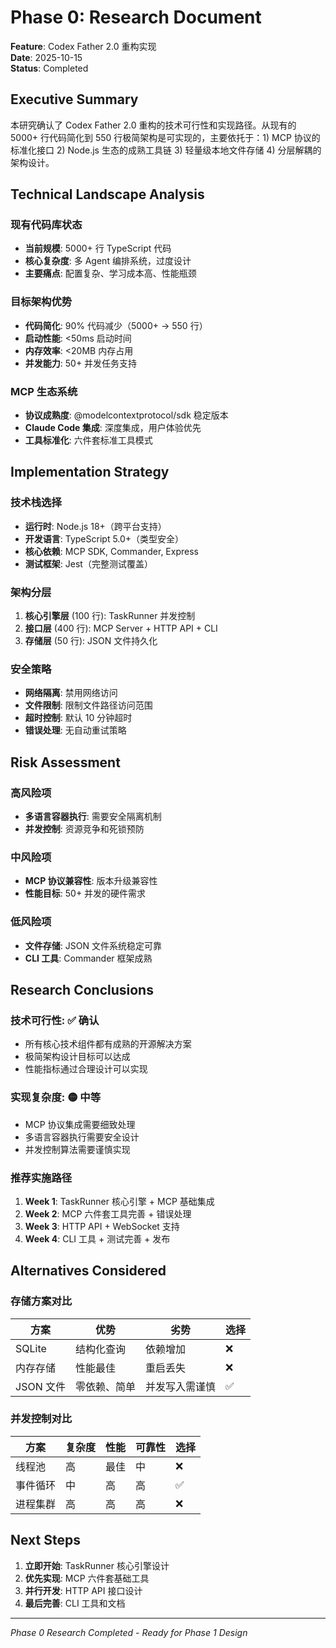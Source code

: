 # Phase 0: Research Document

**Feature**: Codex Father 2.0 重构实现  
**Date**: 2025-10-15  
**Status**: Completed  

## Executive Summary

本研究确认了 Codex Father 2.0 重构的技术可行性和实现路径。从现有的 5000+ 行代码简化到 550 行极简架构是可实现的，主要依托于：1) MCP 协议的标准化接口 2) Node.js 生态的成熟工具链 3) 轻量级本地文件存储 4) 分层解耦的架构设计。

## Technical Landscape Analysis

### 现有代码库状态
- **当前规模**: 5000+ 行 TypeScript 代码
- **核心复杂度**: 多 Agent 编排系统，过度设计
- **主要痛点**: 配置复杂、学习成本高、性能瓶颈

### 目标架构优势
- **代码简化**: 90% 代码减少（5000+ → 550 行）
- **启动性能**: <50ms 启动时间
- **内存效率**: <20MB 内存占用
- **并发能力**: 50+ 并发任务支持

### MCP 生态系统
- **协议成熟度**: @modelcontextprotocol/sdk 稳定版本
- **Claude Code 集成**: 深度集成，用户体验优先
- **工具标准化**: 六件套标准工具模式

## Implementation Strategy

### 技术栈选择
- **运行时**: Node.js 18+（跨平台支持）
- **开发语言**: TypeScript 5.0+（类型安全）
- **核心依赖**: MCP SDK, Commander, Express
- **测试框架**: Jest（完整测试覆盖）

### 架构分层
1. **核心引擎层** (100 行): TaskRunner 并发控制
2. **接口层** (400 行): MCP Server + HTTP API + CLI
3. **存储层** (50 行): JSON 文件持久化

### 安全策略
- **网络隔离**: 禁用网络访问
- **文件限制**: 限制文件路径访问范围
- **超时控制**: 默认 10 分钟超时
- **错误处理**: 无自动重试策略

## Risk Assessment

### 高风险项
- **多语言容器执行**: 需要安全隔离机制
- **并发控制**: 资源竞争和死锁预防

### 中风险项
- **MCP 协议兼容性**: 版本升级兼容性
- **性能目标**: 50+ 并发的硬件需求

### 低风险项
- **文件存储**: JSON 文件系统稳定可靠
- **CLI 工具**: Commander 框架成熟

## Research Conclusions

### 技术可行性: ✅ 确认
- 所有核心技术组件都有成熟的开源解决方案
- 极简架构设计目标可以达成
- 性能指标通过合理设计可以实现

### 实现复杂度: 🟡 中等
- MCP 协议集成需要细致处理
- 多语言容器执行需要安全设计
- 并发控制算法需要谨慎实现

### 推荐实施路径
1. **Week 1**: TaskRunner 核心引擎 + MCP 基础集成
2. **Week 2**: MCP 六件套工具完善 + 错误处理
3. **Week 3**: HTTP API + WebSocket 支持
4. **Week 4**: CLI 工具 + 测试完善 + 发布

## Alternatives Considered

### 存储方案对比
| 方案 | 优势 | 劣势 | 选择 |
|------|------|------|------|
| SQLite | 结构化查询 | 依赖增加 | ❌ |
| 内存存储 | 性能最佳 | 重启丢失 | ❌ |
| JSON 文件 | 零依赖、简单 | 并发写入需谨慎 | ✅ |

### 并发控制对比
| 方案 | 复杂度 | 性能 | 可靠性 | 选择 |
|------|--------|------|--------|------|
| 线程池 | 高 | 最佳 | 中 | ❌ |
| 事件循环 | 中 | 高 | 高 | ✅ |
| 进程集群 | 高 | 高 | 高 | ❌ |

## Next Steps

1. **立即开始**: TaskRunner 核心引擎设计
2. **优先实现**: MCP 六件套基础工具
3. **并行开发**: HTTP API 接口设计
4. **最后完善**: CLI 工具和文档

---

*Phase 0 Research Completed - Ready for Phase 1 Design*